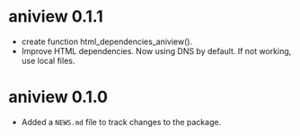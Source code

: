 # aniview 0.1.1

* create function html_dependencies_aniview().
* Improve HTML dependencies. Now using DNS by default. If not working, use local files.

# aniview 0.1.0

* Added a `NEWS.md` file to track changes to the package.
